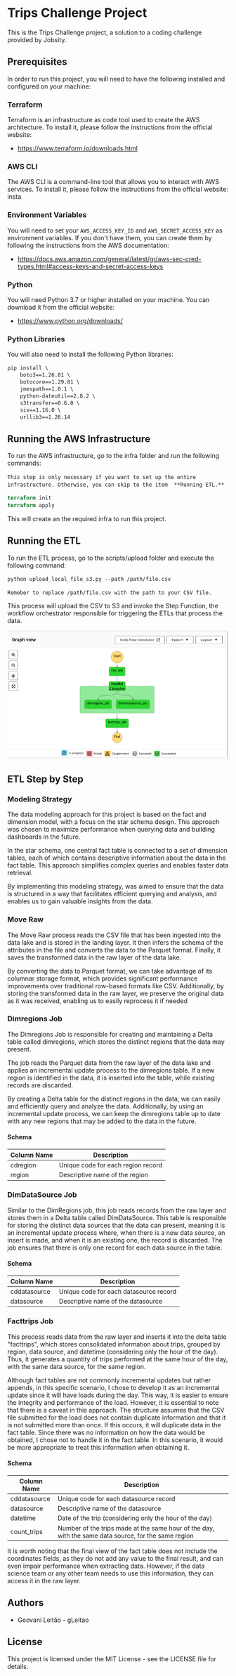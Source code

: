 # Trips Challenge Project

This is the Trips Challenge project, a solution to a coding challenge provided by Jobsity.



## Prerequisites

In order to run this project, you will need to have the following installed and configured on your machine:


### Terraform
Terraform is an infrastructure as code tool used to create the AWS architecture. To install it, please follow the instructions from the official website:
 - https://www.terraform.io/downloads.html

### AWS CLI

The AWS CLI is a command-line tool that allows you to interact with AWS services. To install it, please follow the instructions from the official website:
insta
### Environment Variables

You will need to set your  `AWS_ACCESS_KEY_ID` and `AWS_SECRET_ACCESS_KEY` as environment variables. If you don't have them, you can create them by following the instructions from the AWS documentation:
- https://docs.aws.amazon.com/general/latest/gr/aws-sec-cred-types.html#access-keys-and-secret-access-keys

### Python

You will need Python 3.7 or higher installed on your machine. You can download it from the official website:
- https://www.python.org/downloads/

### Python Libraries

You will also need to install the following Python libraries:

```
pip install \
    boto3==1.26.81 \
    botocore==1.29.81 \
    jmespath==1.0.1 \
    python-dateutil==2.8.2 \
    s3transfer==0.6.0 \
    six==1.16.0 \
    urllib3==1.26.14
```

## Running the AWS Infrastructure

To run the AWS infrastructure, go to the infra folder and run the following commands:

`This step is only necessary if you want to set up the entire infrastructure. Otherwise, you can skip to the item  **Running ETL.** ` 

```terraform
terraform init
terraform apply
```
This will create an the required infra to run this project.

## Running the ETL
To run the ETL process, go to the scripts/upload folder and execute the following command:
```
python upload_local_file_s3.py --path /path/file.csv
```
`Remeber to replace /path/file.csv with the path to your CSV file.` 

This process will upload the CSV to S3 and invoke the Step Function, the workflow orchestrator responsible for triggering the ETLs that process the data.

![plot](img/stepfunction.png)

## ETL Step by Step

### Modeling Strategy

The data modeling approach for this project is based on the fact and dimension model, with a focus on the star schema design. This approach was chosen to maximize performance when querying data and building dashboards in the future.

In the star schema, one central fact table is connected to a set of dimension tables, each of which contains descriptive information about the data in the fact table. This approach simplifies complex queries and enables faster data retrieval.

By implementing this modeling strategy, was aimed to ensure that the data is structured in a way that facilitates efficient querying and analysis, and enables us to gain valuable insights from the data.


### Move Raw

The Move Raw process reads the CSV file that has been ingested into the data lake and is stored in the landing layer. It then infers the schema of the attributes in the file and converts the data to the Parquet format. Finally, it saves the transformed data in the raw layer of the data lake.

By converting the data to Parquet format, we can take advantage of its columnar storage format, which provides significant performance improvements over traditional row-based formats like CSV. Additionally, by storing the transformed data in the raw layer, we preserve the original data as it was received, enabling us to easily reprocess it if needed

### Dimregions Job

The Dimregions Job is responsible for creating and maintaining a Delta table called dimregions, which stores the distinct regions that the data may present. 

The job reads the Parquet data from the raw layer of the data lake and applies an incremental update process to the dimregions table. If a new region is identified in the data, it is inserted into the table, while existing records are discarded.

By creating a Delta table for the distinct regions in the data, we can easily and efficiently query and analyze the data. Additionally, by using an incremental update process, we can keep the dimregions table up to date with any new regions that may be added to the data in the future.

#### Schema
| Column Name | Description |
| ------ | ------ |
| cdregion | Unique code for each region record|
| region | Descriptive name of the region |

### DimDataSource Job

Similar to the DimRegions job, this job reads records from the raw layer and stores them in a Delta table called DimDataSource. This table is responsible for storing the distinct data sources that the data can present, meaning it is an incremental update process where, when there is a new data source, an insert is made, and when it is an existing one, the record is discarded. The job ensures that there is only one record for each data source in the table.

#### Schema
| Column Name | Description |
| ------ | ------ |
| cddatasource | Unique code for each datasource record|
| datasource | Descriptive name of the datasource |

### Facttrips Job

This process reads data from the raw layer and inserts it into the delta table "facttrips", which stores consolidated information about trips, grouped by region, data source, and datetime (considering only the hour of the day). Thus, it generates a quantity of trips performed at the same hour of the day, with the same data source, for the same region.

Although fact tables are not commonly incremental updates but rather appends, in this specific scenario, I chose to develop it as an incremental update since it will have loads during the day. This way, it is easier to ensure the integrity and performance of the load. However, it is essential to note that there is a caveat in this approach. The structure assumes that the CSV file submitted for the load does not contain duplicate information and that it is not submitted more than once. If this occurs, it will duplicate data in the fact table. Since there was no information on how the data would be obtained, I chose not to handle it in the fact table. In this scenario, it would be more appropriate to treat this information when obtaining it.

#### Schema
| Column Name | Description |
| ------ | ------ |
| cddatasource | Unique code for each datasource record|
| datasource | Descriptive name of the datasource |
| datetime | Date of the trip (considering only the hour of the day) |
| count_trips | Number of the trips made at the same hour of the day, with the same data source, for the same region |

It is worth noting that the final view of the fact table does not include the coordinates fields, as they do not add any value to the final result, and can even impair performance when extracting data. However, if the data science team or any other team needs to use this information, they can access it in the raw layer.
## Authors
- Geovani Leitão - gLeitao

## License

This project is licensed under the MIT License - see the LICENSE file for details.